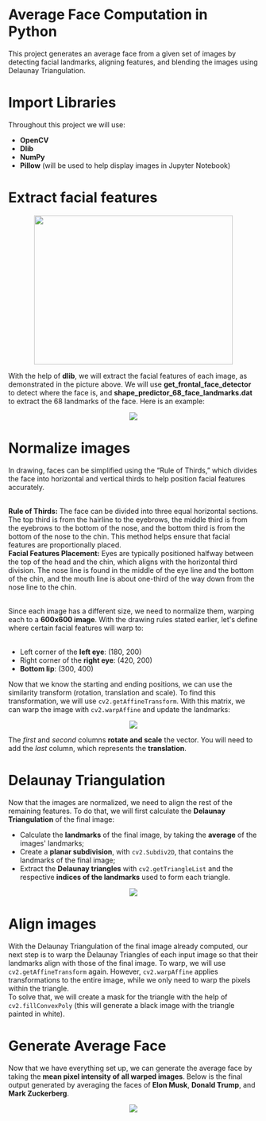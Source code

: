 # Average Face Computation in Python
This project generates an average face from a given set of images by detecting facial landmarks, aligning features, and blending the images using Delaunay Triangulation.

# **Import Libraries**
Throughout this project we will use:

* **OpenCV**
* **Dlib**
* **NumPy**
* **Pillow** (will be used to help display images in Jupyter Notebook)


# **Extract facial features**<br>
<div align="center">
  <img src="https://pyimagesearch.com/wp-content/uploads/2017/04/facial_landmarks_68markup.jpg" width=400 height=300>
</div>

With the help of **dlib**, we will extract the facial features of each image, as demonstrated in the picture above. We will use **get_frontal_face_detector** to detect where the face is, and **shape_predictor_68_face_landmarks.dat** to extract the 68 landmarks of the face. Here is an example:<br>

<div align="center">
  <img src="https://github.com/user-attachments/assets/39629786-3a29-4d9d-b574-e2b8763571e4">
</div>


# **Normalize images**
In drawing, faces can be simplified using the “Rule of Thirds,” which divides the face into horizontal and vertical thirds to help position facial features accurately.<br><br>

**Rule of Thirds:** The face can be divided into three equal horizontal sections. The top third is from the hairline to the eyebrows, the middle third is from the eyebrows to the bottom of the nose, and the bottom third is from the bottom of the nose to the chin. This method helps ensure that facial features are proportionally placed.<br>
**Facial Features Placement:** Eyes are typically positioned halfway between the top of the head and the chin, which aligns with the horizontal third division. The nose line is found in the middle of the eye line and the bottom of the chin, and the mouth line is about one-third of the way down from the nose line to the chin.<br><br>

Since each image has a different size, we need to normalize them, warping each to a **600x600 image**. With the drawing rules stated earlier, let's define where certain facial features will warp to:<br><br>

* Left corner of the **left eye**: (180, 200)
* Right corner of the **right eye**: (420, 200)
* **Bottom lip**: (300, 400)

Now that we know the starting and ending positions, we can use the similarity transform (rotation, translation and scale). To find this transformation, we will use `cv2.getAffineTransform`. With this matrix, we can warp the image with `cv2.warpAffine` and update the landmarks:<br>

<div align="center">
  <img src="https://learnopencv.com/wp-content/ql-cache/quicklatex.com-b6e614b5448854f2c83abcb6e5786774_l3.png">
</div>

The *first* and *second* columns **rotate and scale** the vector. You will need to add the *last* column, which represents the **translation**.


# **Delaunay Triangulation**
Now that the images are normalized, we need to align the rest of the remaining features. To do that, we will first calculate the **Delaunay Triangulation** of the final image:<br>

* Calculate the **landmarks** of the final image, by taking the **average** of the images' landmarks;
* Create a **planar subdivision**, with `cv2.Subdiv2D`, that contains the landmarks of the final image;
* Extract the **Delaunay triangles** with `cv2.getTriangleList` and the respective **indices of the landmarks** used to form each triangle.

<div align="center">
  <img src="https://github.com/user-attachments/assets/03b65f05-2b76-4805-a2c6-b09221ed9e4a">
</div>


# **Align images**
With the Delaunay Triangulation of the final image already computed, our next step is to warp the Delaunay Triangles of each input image so that their landmarks align with those of the final image. To warp, we will use `cv2.getAffineTransform` again. However, `cv2.warpAffine` applies transformations to the entire image, while we only need to warp the pixels within the triangle.<br>
To solve that, we will create a mask for the triangle with the help of `cv2.fillConvexPoly` (this will generate a black image with the triangle painted in white).


# **Generate Average Face**
Now that we have everything set up, we can generate the average face by taking the **mean pixel intensity of all warped images**. Below is the final output generated by averaging the faces of **Elon Musk**, **Donald Trump**, and **Mark Zuckerberg**.

<div align="center">
  <img src="https://github.com/user-attachments/assets/038e2dfb-bafd-4c1a-b283-68838019a0af">
</div>
